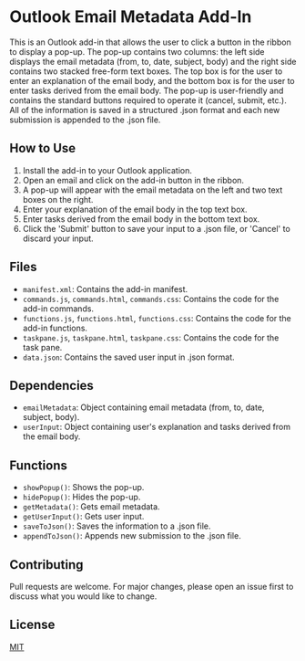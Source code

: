 # Outlook Email Metadata Add-In

This is an Outlook add-in that allows the user to click a button in the ribbon to display a pop-up. The pop-up contains two columns: the left side displays the email metadata (from, to, date, subject, body) and the right side contains two stacked free-form text boxes. The top box is for the user to enter an explanation of the email body, and the bottom box is for the user to enter tasks derived from the email body. The pop-up is user-friendly and contains the standard buttons required to operate it (cancel, submit, etc.). All of the information is saved in a structured .json format and each new submission is appended to the .json file.

## How to Use

1. Install the add-in to your Outlook application.
2. Open an email and click on the add-in button in the ribbon.
3. A pop-up will appear with the email metadata on the left and two text boxes on the right.
4. Enter your explanation of the email body in the top text box.
5. Enter tasks derived from the email body in the bottom text box.
6. Click the 'Submit' button to save your input to a .json file, or 'Cancel' to discard your input.

## Files

- `manifest.xml`: Contains the add-in manifest.
- `commands.js`, `commands.html`, `commands.css`: Contains the code for the add-in commands.
- `functions.js`, `functions.html`, `functions.css`: Contains the code for the add-in functions.
- `taskpane.js`, `taskpane.html`, `taskpane.css`: Contains the code for the task pane.
- `data.json`: Contains the saved user input in .json format.

## Dependencies

- `emailMetadata`: Object containing email metadata (from, to, date, subject, body).
- `userInput`: Object containing user's explanation and tasks derived from the email body.

## Functions

- `showPopup()`: Shows the pop-up.
- `hidePopup()`: Hides the pop-up.
- `getMetadata()`: Gets email metadata.
- `getUserInput()`: Gets user input.
- `saveToJson()`: Saves the information to a .json file.
- `appendToJson()`: Appends new submission to the .json file.

## Contributing

Pull requests are welcome. For major changes, please open an issue first to discuss what you would like to change.

## License

[MIT](https://choosealicense.com/licenses/mit/)
